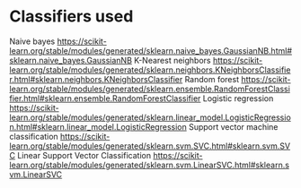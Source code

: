 # Classifiers used

 Naive bayes
 https://scikit-learn.org/stable/modules/generated/sklearn.naive_bayes.GaussianNB.html#sklearn.naive_bayes.GaussianNB
 K-Nearest neighbors
 https://scikit-learn.org/stable/modules/generated/sklearn.neighbors.KNeighborsClassifier.html#sklearn.neighbors.KNeighborsClassifier
 Random forest
 https://scikit-learn.org/stable/modules/generated/sklearn.ensemble.RandomForestClassifier.html#sklearn.ensemble.RandomForestClassifier
 Logistic regression
 https://scikit-learn.org/stable/modules/generated/sklearn.linear_model.LogisticRegression.html#sklearn.linear_model.LogisticRegression
 Support vector machine classification
 https://scikit-learn.org/stable/modules/generated/sklearn.svm.SVC.html#sklearn.svm.SVC
 Linear Support Vector Classification
 https://scikit-learn.org/stable/modules/generated/sklearn.svm.LinearSVC.html#sklearn.svm.LinearSVC
